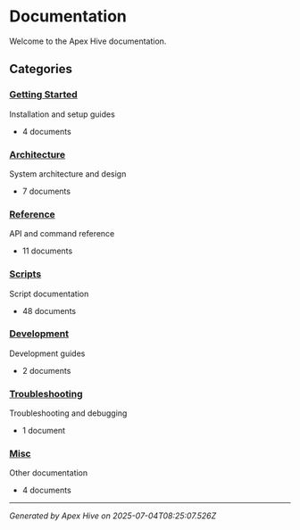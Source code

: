 # Documentation

Welcome to the Apex Hive documentation.

## Categories

### [Getting Started](./getting-started/)

Installation and setup guides

- 4 documents

### [Architecture](./architecture/)

System architecture and design

- 7 documents

### [Reference](./reference/)

API and command reference

- 11 documents

### [Scripts](./scripts/)

Script documentation

- 48 documents

### [Development](./development/)

Development guides

- 2 documents

### [Troubleshooting](./troubleshooting/)

Troubleshooting and debugging

- 1 document

### [Misc](./misc/)

Other documentation

- 4 documents


---
*Generated by Apex Hive on 2025-07-04T08:25:07.526Z*
